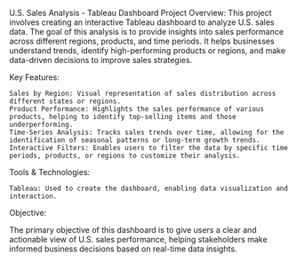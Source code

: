 U.S. Sales Analysis - Tableau Dashboard
Project Overview:
This project involves creating an interactive Tableau dashboard to analyze U.S. sales data. The goal of this analysis is to provide insights into sales performance across different regions, products, and time periods. It helps businesses understand trends, identify high-performing products or regions, and make data-driven decisions to improve sales strategies.

Key Features:

    Sales by Region: Visual representation of sales distribution across different states or regions.
    Product Performance: Highlights the sales performance of various products, helping to identify top-selling items and those underperforming.
    Time-Series Analysis: Tracks sales trends over time, allowing for the identification of seasonal patterns or long-term growth trends.
    Interactive Filters: Enables users to filter the data by specific time periods, products, or regions to customize their analysis.

Tools & Technologies:

    Tableau: Used to create the dashboard, enabling data visualization and interaction.
  
Objective:

The primary objective of this dashboard is to give users a clear and actionable view of U.S. sales performance, helping stakeholders make informed business decisions based on real-time data insights.
